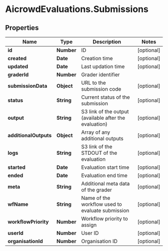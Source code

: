 # AicrowdEvaluations.Submissions

## Properties
Name | Type | Description | Notes
------------ | ------------- | ------------- | -------------
**id** | **Number** | ID | [optional] 
**created** | **Date** | Creation time | [optional] 
**updated** | **Date** | Last updation time | [optional] 
**graderId** | **Number** | Grader identifier | 
**submissionData** | **Object** | URL to the submission code | [optional] 
**status** | **String** | Current status of the submission | [optional] 
**output** | **String** | S3 link of the output (available after the evaluation) | [optional] 
**additionalOutputs** | **Object** | Array of any additional outputs | [optional] 
**logs** | **String** | S3 link of the STDOUT of the evaluation | [optional] 
**started** | **Date** | Evaluation start time | [optional] 
**ended** | **Date** | Evaluation end time | [optional] 
**meta** | **String** | Additional meta data of the grader | [optional] 
**wfName** | **String** | Name of the workflow used to evaluate submission | [optional] 
**workflowPriority** | **Number** | Workflow priority to assign | [optional] 
**userId** | **Number** | User ID | [optional] 
**organisationId** | **Number** | Organisation ID | [optional] 


